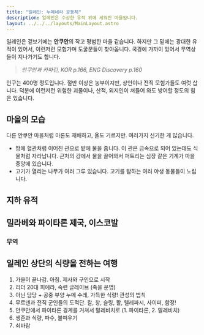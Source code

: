 ```yaml
---
title: "일레인: 누메네라 공동체"
description: 일레인은 수상한 유적 위에 세워진 마을입니다.
layout: ../../../layouts/MainLayout.astro
---
```


일레인은 겉보기에는 **안쿠안**의 작고 평범한 마을 같습니다. 하지만 그 밑에는 광대한 유적이 있어서, 이런저런 모험가며 도굴꾼들이 찾아옵니다. 국경에 가까이 있어서 무역상들이 지나가기도 합니다.

> *안쿠안과 카파린, KOR p.166, ENG Discovery p.160*

인구는 400명 정도입니다. 절반 이상은 농부이지만, 상인이나 전직 모험가들도 여럿 삽니다. 덕분에 이런저런 위험한 괴물이나, 산적, 외지인이 쳐들어 와도 방어할 정도의 힘은 있습니다.

## 마을의 모습

다른 안쿠안 마을처럼 아론도 재배하고, 욜도 기르지만. 여러가지 신기한 게 많습니다.

- 땅에 혈관처럼 이어진 관으로 밭에 물을 줍니다. 이 관은 금속으로 되어 있는데도 식물처럼 자라납니다. 근처의 강에서 물을 끌어와서 퍼트리는 심장 같은 기계가 마을 중앙에 있습니다.
- 고기가 열리는 나무가 여러 그루 있습니다. 고기를 탐하는 여러 야생 동물들이 노립니다.

## 지하 유적

## 밀라베와 파이타론 제국, 이스코발

### 무역

## 일레인 상단의 식량을 전하는 여행

1. 가을이 끝나감. 아침. 제사와 구인으로 시작
2. 리더 20대 피에라, 숙련 글레이브 (죽을 운명)
3. 아닌 담당 + 공중 부양 누메 수레, 가득한 식량! 관성의 법칙
4. 무르덴과 전직 군인들의 도적단. 칼, 창, 슬링, 활, 텔레파시, 사이퍼, 함정!
5. 안쿠안에서 파이타론 경계를 거쳐서 말레비치로 (1. 파이타론, 2. 말레비치)
6. 생존과 식량, 파수, 불피우기
7. 쇠바람
